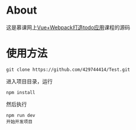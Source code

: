# About
这是慕课网上[Vue+Webpack打造todo应用](https://www.imooc.com/learn/935)课程的源码

# 使用方法
```
git clone https://github.com/429744414/Test.git
```
进入项目目录，运行
```
npm install
```
然后执行
```
npm run dev
开始开发项目
